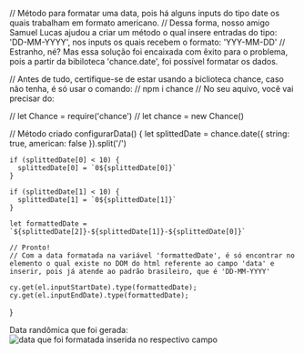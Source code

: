 // Método para formatar uma data, pois há alguns inputs do tipo date os quais trabalham em formato americano.
// Dessa forma, nosso amigo Samuel Lucas ajudou a criar um método o qual insere entradas do tipo: 'DD-MM-YYYY', nos inputs os quais recebem o formato: 'YYY-MM-DD'
// Estranho, né? Mas essa solução foi encaixada com êxito para o problema, pois a partir da bibiloteca 'chance.date', foi possível formatar os dados.

// Antes de tudo, certifique-se de estar usando a biclioteca chance, caso não tenha, é só usar o comando:
// npm i chance
// No seu aquivo, você vai precisar do:

// let Chance = require('chance')
// let chance = new Chance()

// Método criado
configurarData() {
    let splittedDate = chance.date({ string: true, american: false }).split('/')

    if (splittedDate[0] < 10) {
      splittedDate[0] = `0${splittedDate[0]}`
    }

    if (splittedDate[1] < 10) {
      splittedDate[1] = `0${splittedDate[1]}`
    }

    let formattedDate = `${splittedDate[2]}-${splittedDate[1]}-${splittedDate[0]}`
    
    // Pronto!
    // Com a data formatada na variável 'formattedDate', é só encontrar no elemento o qual existe no DOM do html referente ao campo 'data' e inserir, pois já atende ao padrão brasileiro, que é 'DD-MM-YYYY'
    
    cy.get(el.inputStartDate).type(formattedDate);
    cy.get(el.inputEndDate).type(formattedDate);

  }

  Data randômica que foi gerada:
  ![data que foi formatada inserida no respectivo campo](https://github.com/szabo01/cypress-faq/blob/main/src/assets/data-ramdomica-formatada.png)
